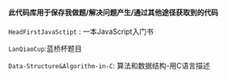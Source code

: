 #### 此代码库用于保存我做题/解决问题产生/通过其他途径获取到的代码

`HeadFirstJavaSctipt` : 一本JavaScript入门书

`LanQiaoCup`:蓝桥杯题目

`Data-Structure&Algorithm-in-C`: 算法和数据结构-用C语言描述

